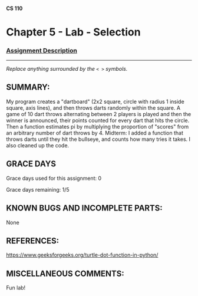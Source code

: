 #### CS 110
# Chapter 5 - Lab - Selection

### [Assignment Description](https://docs.google.com/document/d/1QfPsRfo1kZoQw4p0DhjxZskNfE0eLAV6Z6SgPSleDM4/edit?usp=sharing)

***

_Replace anything surrounded by the `< >` symbols._

## SUMMARY:
My program creates a "dartboard" (2x2 square, circle with radius 1 inside square, axis lines), and then throws darts randomly within the square. A game of 10 dart throws alternating between 2 players is played and then the winner is announced, their points counted for every dart that hits the circle. Then a function estimates pi by multiplying the proportion of "scores" from an arbitrary number of dart throws by 4.
Midterm: I added a function that throws darts until they hit the bullseye, and counts how many tries it takes. I also cleaned up the code.

## GRACE DAYS
Grace days used for this assignment: 0

Grace days remaining: 1/5

## KNOWN BUGS AND INCOMPLETE PARTS:
None

## REFERENCES:
https://www.geeksforgeeks.org/turtle-dot-function-in-python/

## MISCELLANEOUS COMMENTS:
Fun lab!
